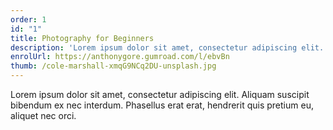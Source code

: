 ```yaml
---
order: 1
id: "1"
title: Photography for Beginners
description: 'Lorem ipsum dolor sit amet, consectetur adipiscing elit. Aliquam suscipit bibendum ex nec interdum.'
enrolUrl: https://anthonygore.gumroad.com/l/ebvBn
thumb: /cole-marshall-xmqG9NCq2DU-unsplash.jpg
---
```

Lorem ipsum dolor sit amet, consectetur adipiscing elit. Aliquam suscipit bibendum ex nec interdum. Phasellus erat erat, hendrerit quis pretium eu, aliquet nec orci.
